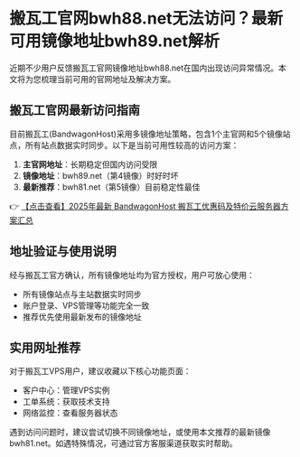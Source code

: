 # 搬瓦工官网bwh88.net无法访问？最新可用镜像地址bwh89.net解析

近期不少用户反馈搬瓦工官网镜像地址bwh88.net在国内出现访问异常情况。本文将为您梳理当前可用的官网地址及解决方案。

## 搬瓦工官网最新访问指南

目前搬瓦工(BandwagonHost)采用多镜像地址策略，包含1个主官网和5个镜像站点，所有站点数据实时同步。以下是当前可用性较高的访问方案：

1. **主官网地址**：长期稳定但国内访问受限
2. **镜像地址**：bwh89.net（第4镜像）时好时坏
3. **最新推荐**：bwh81.net（第5镜像）目前稳定性最佳

👉 [【点击查看】2025年最新 BandwagonHost 搬瓦工优惠码及特价云服务器方案汇总](https://bit.ly/banwagon)

## 地址验证与使用说明

经与搬瓦工官方确认，所有镜像地址均为官方授权，用户可放心使用：

- 所有镜像站点与主站数据实时同步
- 账户登录、VPS管理等功能完全一致
- 推荐优先使用最新发布的镜像地址

## 实用网址推荐

对于搬瓦工VPS用户，建议收藏以下核心功能页面：

- 客户中心：管理VPS实例
- 工单系统：获取技术支持
- 网络监控：查看服务器状态

遇到访问问题时，建议尝试切换不同镜像地址，或使用本文推荐的最新镜像bwh81.net。如遇特殊情况，可通过官方客服渠道获取实时帮助。